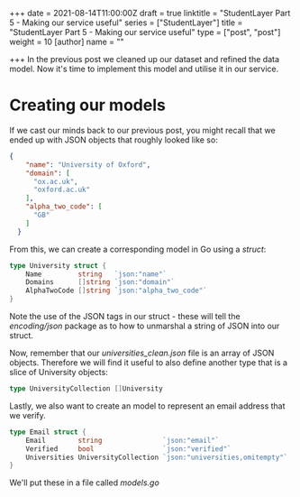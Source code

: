 +++
date = 2021-08-14T11:00:00Z
draft = true
linktitle = "StudentLayer Part 5 - Making our service useful"
series = ["StudentLayer"]
title = "StudentLayer Part 5 - Making our service useful"
type = ["post", "post"]
weight = 10
[author]
name = ""

+++
In the previous post we cleaned up our dataset and refined the data model. Now it's time to implement this model and utilise it in our service. 

# Creating our models

If we cast our minds back to our previous post, you might recall that we ended up with JSON objects that roughly looked like so:

```json
{
    "name": "University of Oxford",
    "domain": [
      "ox.ac.uk",
      "oxford.ac.uk"
    ],
    "alpha_two_code": [
      "GB"
    ]
  }
```

From this, we can create a corresponding model in Go using a *struct*:

```go
type University struct {
	Name         string   `json:"name"`
	Domains      []string `json:"domain"`
	AlphaTwoCode []string `json:"alpha_two_code"`
}
```

Note the use of the JSON tags in our struct - these will tell the *encoding/json* package as to how to unmarshal a string of JSON into our struct.

Now, remember that our *universities_clean.json* file is an array of JSON objects. Therefore we will find it useful to also define another type that is a slice of University objects:

```go
type UniversityCollection []University
```

Lastly, we also want to create an model to represent an email address that we verify. 

```go
type Email struct {
	Email        string               `json:"email"`
	Verified     bool                 `json:"verified"`
	Universities UniversityCollection `json:"universities,omitempty"`
}
```

We'll put these in a file called *models.go*